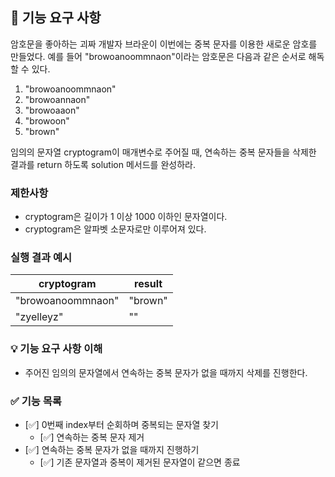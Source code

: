 ## 🚀 기능 요구 사항

암호문을 좋아하는 괴짜 개발자 브라운이 이번에는 중복 문자를 이용한 새로운 암호를 만들었다. 예를 들어 "browoanoommnaon"이라는 암호문은 다음과 같은 순서로 해독할 수 있다.

1. "browoanoommnaon"
2. "browoannaon"
3. "browoaaon"
4. "browoon"
5. "brown"

임의의 문자열 cryptogram이 매개변수로 주어질 때, 연속하는 중복 문자들을 삭제한 결과를 return 하도록 solution 메서드를 완성하라.

### 제한사항

- cryptogram은 길이가 1 이상 1000 이하인 문자열이다.
- cryptogram은 알파벳 소문자로만 이루어져 있다.

### 실행 결과 예시

| cryptogram | result |
| --- | --- |
| "browoanoommnaon" | "brown" |
| "zyelleyz" | "" |

### 💡 기능 요구 사항 이해

- 주어진 임의의 문자열에서 연속하는 중복 문자가 없을 때까지 삭제를 진행한다.

### ✅ 기능 목록

- [✅] 0번째 index부터 순회하며 중복되는 문자열 찾기
  - [✅] 연속하는 중복 문자 제거
- [✅] 연속하는 중복 문자가 없을 때까지 진행하기
  - [✅] 기존 문자열과 중복이 제거된 문자열이 같으면 종료 